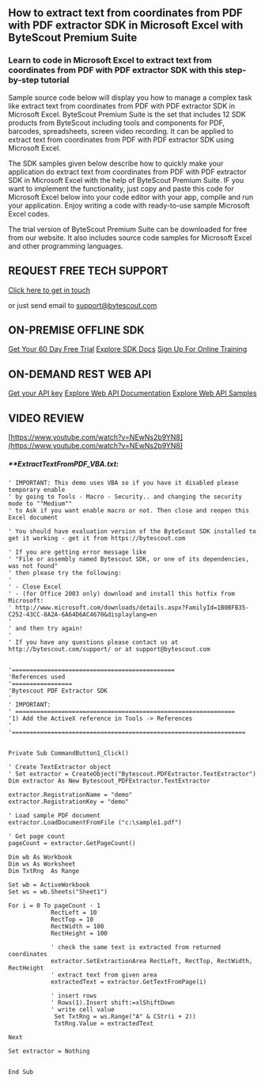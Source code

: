## How to extract text from coordinates from PDF with PDF extractor SDK in Microsoft Excel with ByteScout Premium Suite

### Learn to code in Microsoft Excel to extract text from coordinates from PDF with PDF extractor SDK with this step-by-step tutorial

Sample source code below will display you how to manage a complex task like extract text from coordinates from PDF with PDF extractor SDK in Microsoft Excel. ByteScout Premium Suite is the set that includes 12 SDK products from ByteScout including tools and components for PDF, barcodes, spreadsheets, screen video recording. It can be applied to extract text from coordinates from PDF with PDF extractor SDK using Microsoft Excel.

The SDK samples given below describe how to quickly make your application do extract text from coordinates from PDF with PDF extractor SDK in Microsoft Excel with the help of ByteScout Premium Suite. IF you want to implement the functionality, just copy and paste this code for Microsoft Excel below into your code editor with your app, compile and run your application. Enjoy writing a code with ready-to-use sample Microsoft Excel codes.

The trial version of ByteScout Premium Suite can be downloaded for free from our website. It also includes source code samples for Microsoft Excel and other programming languages.

## REQUEST FREE TECH SUPPORT

[Click here to get in touch](https://bytescout.zendesk.com/hc/en-us/requests/new?subject=ByteScout%20Premium%20Suite%20Question)

or just send email to [support@bytescout.com](mailto:support@bytescout.com?subject=ByteScout%20Premium%20Suite%20Question) 

## ON-PREMISE OFFLINE SDK 

[Get Your 60 Day Free Trial](https://bytescout.com/download/web-installer?utm_source=github-readme)
[Explore SDK Docs](https://bytescout.com/documentation/index.html?utm_source=github-readme)
[Sign Up For Online Training](https://academy.bytescout.com/)


## ON-DEMAND REST WEB API

[Get your API key](https://pdf.co/documentation/api?utm_source=github-readme)
[Explore Web API Documentation](https://pdf.co/documentation/api?utm_source=github-readme)
[Explore Web API Samples](https://github.com/bytescout/ByteScout-SDK-SourceCode/tree/master/PDF.co%20Web%20API)

## VIDEO REVIEW

[https://www.youtube.com/watch?v=NEwNs2b9YN8](https://www.youtube.com/watch?v=NEwNs2b9YN8)




<!-- code block begin -->

##### ****ExtractTextFromPDF_VBA.txt:**
    
```
' IMPORTANT: This demo uses VBA so if you have it disabled please temporary enable
' by going to Tools - Macro - Security.. and changing the security mode to ""Medium""
' to Ask if you want enable macro or not. Then close and reopen this Excel document

' You should have evaluation version of the ByteScout SDK installed to get it working - get it from https://bytescout.com

' If you are getting error message like
' "File or assembly named Bytescout SDK, or one of its dependencies, was not found"
' then please try the following:
'
' - Close Excel
' - (for Office 2003 only) download and install this hotfix from Microsoft:
' http://www.microsoft.com/downloads/details.aspx?FamilyId=1B0BFB35-C252-43CC-8A2A-6A64D6AC4670&displaylang=en
'
' and then try again!
'
' If you have any questions please contact us at http://bytescout.com/support/ or at support@bytescout.com
                            

'==============================================
'References used
'=================
'Bytescout PDF Extractor SDK
'
' IMPORTANT:
' ==============================================================
'1) Add the ActiveX reference in Tools -> References
'
'==================================================================


Private Sub CommandButton1_Click()

' Create TextExtractor object
' Set extractor = CreateObject("Bytescout.PDFExtractor.TextExtractor")
Dim extractor As New Bytescout_PDFExtractor.TextExtractor

extractor.RegistrationName = "demo"
extractor.RegistrationKey = "demo"

' Load sample PDF document
extractor.LoadDocumentFromFile ("c:\sample1.pdf")

' Get page count
pageCount = extractor.GetPageCount()

Dim wb As Workbook
Dim ws As Worksheet
Dim TxtRng  As Range

Set wb = ActiveWorkbook
Set ws = wb.Sheets("Sheet1")

For i = 0 To pageCount - 1
            RectLeft = 10
            RectTop = 10
            RectWidth = 100
            RectHeight = 100

            ' check the same text is extracted from returned coordinates
            extractor.SetExtractionArea RectLeft, RectTop, RectWidth, RectHeight
            ' extract text from given area
            extractedText = extractor.GetTextFromPage(i)
                    
            ' insert rows
            ' Rows(1).Insert shift:=xlShiftDown
            ' write cell value
             Set TxtRng = ws.Range("A" & CStr(i + 2))
             TxtRng.Value = extractedText
    
Next

Set extractor = Nothing


End Sub

```

<!-- code block end -->